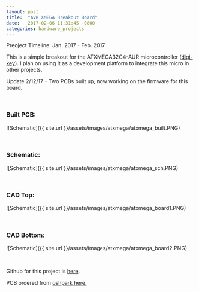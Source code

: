 ```yaml
---
layout: post
title:  "AVR XMEGA Breakout Board"
date:   2017-02-06 11:31:45 -0800
categories: hardware_projects
---
```


Preoject Timeline: Jan. 2017 - Feb. 2017

This is a simple breakout for the ATXMEGA32C4-AUR microcontroller ([digi-key](https://www.digikey.com/product-detail/en/microchip-technology/ATXMEGA32C4-AUR/ATXMEGA32C4-AURCT-ND/4119397)). I plan on using it as a development platform to integrate this micro in other projects.

Update 2/12/17 -
Two PCBs built up, now working on the firmware for this board.

<br>

### Built PCB:
![Schematic]({{ site.url }}/assets/images/atxmega/atxmega_built.PNG)

<br>

### Schematic:
![Schematic]({{ site.url }}/assets/images/atxmega/atxmega_sch.PNG)

<br>

### CAD Top:
![Schematic]({{ site.url }}/assets/images/atxmega/atxmega_board1.PNG)

<br>

### CAD Bottom:
![Schematic]({{ site.url }}/assets/images/atxmega/atxmega_board2.PNG)

<br>

Github for this project is [here](https://github.com/bkeegs/ATXMEGA32C4_breakout).

PCB ordered from [oshpark here.](https://oshpark.com/shared_projects/xi5Up9Yd)
